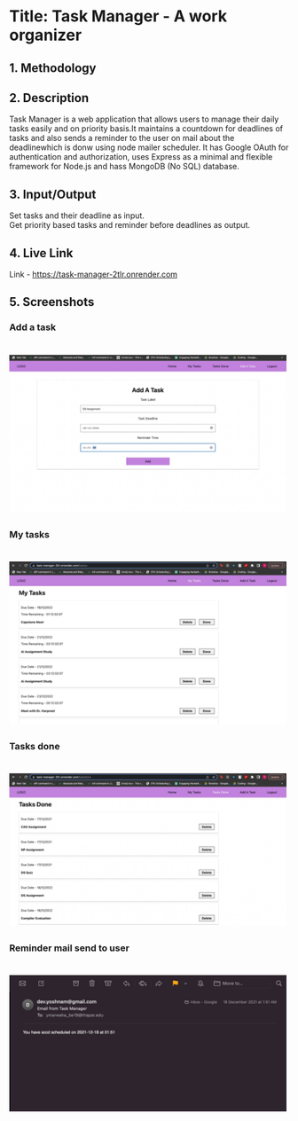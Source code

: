 # Title: Task Manager - A work organizer

## 1. Methodology

## 2. Description

Task Manager is a web application that allows users to manage their daily tasks easily and on priority basis.It maintains a countdown for deadlines of tasks and also sends a reminder to the user on mail about the deadlinewhich is donw using node mailer scheduler. It has Google OAuth for authentication and authorization, uses Express as a minimal and flexible framework for Node.js and hass MongoDB (No SQL) database.

## 3. Input/Output

Set tasks and their deadline as input. </br>
Get priority based tasks and reminder before deadlines as output.

## 4. Live Link

Link - https://task-manager-2tlr.onrender.com

## 5. Screenshots

### Add a task

<h1>
<img alt="logo" src="./addtask.jpeg" width="500px"/>
</h1>

### My tasks

<h1>
<img alt="logo" src="./mytask.jpeg" width="500px"/>
</h1>

### Tasks done

<h1>
<img alt="logo" src="./tasksdone.jpeg" width="500px"/>
</h1>

### Reminder mail send to user

<h1>
<img alt="logo" src="./mail.jpeg" width="500px"/>
</h1>
